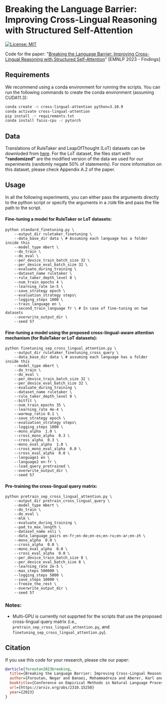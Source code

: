 # Breaking the Language Barrier: Improving Cross-Lingual Reasoning with Structured Self-Attention

[![License: MIT](https://img.shields.io/badge/License-MIT-green.svg)](https://opensource.org/licenses/MIT)

Code for the paper: "[Breaking the Language Barrier: Improving Cross-Lingual Reasoning with Structured Self-Attention](https://arxiv.org/abs/2310.15258)"  [EMNLP 2023 - Findings]


## Requirements
We recommend using a conda environment for running the scripts.
You can run the following commands to create the conda environment (assuming CUDA11.3):
```bash
conda create -n cross-lingual-attention python=3.10.9
conda activate cross-lingual-attention
pip install -r requirements.txt
conda install faiss-cpu -c pytorch
```

## Data
Translations of RuleTaker and LeapOfThought (LoT) datasets can be downloded from [here](https://drive.google.com/file/d/1CPZjztcOsC4NmF_xAaLASYjjuqeSPcsH/view?usp=share_link). For the LoT dataset, the files start with  **"randomized"** are the modified version of the data we used for our experiments (randomly negate 50% of statements). For more information on this dataset, please check Appendix A.2 of the paper.

## Usage
In all the following experiments, you can either pass the arguments directly to the python script or specify the arguments in a `JSON` file and pass the file path to the script.

#### Fine-tuning a model for RuleTaker or LoT datasets:

```shell
python standard_finetuning.py \
	--output_dir ruletaker_finetuning \
    --data_base_dir data \ # Assuming each language has a folder inside this
	--model_type mbert \
	--do_train \
	--do_eval \
	--per_device_train_batch_size 32 \
	--per_device_eval_batch_size 32 \
	--evaluate_during_training \
    --dataset_name ruletaker \
    --rule_taker_depth_level 0 \
	--num_train_epochs 4 \
    --learning_rate 1e-5 \
    --save_strategy epoch \
    --evaluation_strategy steps\
    --logging_steps 1000 \
    --train_language en \
    --second_train_language fr \ # In case of fine-tuning on two datasets
	--overwrite_output_dir \
	--seed 57
```

#### Fine-tuning a model using the proposed cross-lingual-aware attention mechanism (for RuleTaker or LoT datasets):


```shell
python finetuning_sep_cross_lingual_attention.py \
	--output_dir ruletaker_finetuning_cross_query \
    --data_base_dir data \ # assuming each language has a folder inside this
	--model_type mbert \
	--do_train \
	--do_eval \
	--per_device_train_batch_size 32 \
	--per_device_eval_batch_size 32 \
	--evaluate_during_training \
    --dataset_name ruletaker \
    --rule_taker_depth_level 0 \
    --bitfit \
	--num_train_epochs 35 \
    --learning_rate 4e-4 \
    --warmup_ratio 0.1 \
    --save_strategy epoch \
    --evaluation_strategy steps\
    --logging_steps 1000 \
    --mono_alpha  1.0 \
    --cross_mono_alpha  0.3 \
    --cross_alpha  0.3 \
    --mono_eval_alpha  1.0 \
    --cross_mono_eval_alpha  0.0 \
    --cross_eval_alpha  0.0 \
    --language1 en \
    --language2 en-fr \
    --load_query_pretrained \
	--overwrite_output_dir \
	--seed 57
```


#### Pre-training the cross-lingual query matrix:

```shell
python pretrain_sep_cross_lingual_attention.py \
	--output_dir pretrain_cross_lingual_query \
    --model_type mbert \
    --do_train \
	--do_eval \
    --mlm \
    --evaluate_during_training \ 
    --pad_to_max_length \
    --dataset_name xnli \
    --data_language_pairs en-fr;en-de;en-es;en-ru;en-ar;en-zh \
    --mono_alpha  0.0 \
    --cross_alpha  0.0 \
    --mono_eval_alpha  0.0 \
    --cross_eval_alpha  0.0 \
    --per_device_train_batch_size 8 \
	--per_device_eval_batch_size 8 \
    --learning_rate 2e-5 \
    --max_steps 500000 \
    --logging_steps 5000 \
    --save_steps 10000 \
    --freeze_the_rest \
	--overwrite_output_dir \
	--seed 57
```
### Notes:
- Multi-GPU is currently not supprted for the scripts that use the proposed cross-lingual query matrix (i.e., `pretrain_sep_cross_lingual_attention.py`, and `finetuning_sep_cross_lingual_attention.py`).

## Citation

If you use this code for your research, please cite our paper:

``` bib
@article{foroutan2023breaking,
  title={Breaking the Language Barrier: Improving Cross-Lingual Reasoning with Structured Self-Attention},
  author={Foroutan, Negar and Banaei, Mohammadreza and Aberer, Karl and Bosselut, Antoine},
  booktitle={Conference on Empirical Methods in Natural Language Processing (EMNLP)},
  url={https://arxiv.org/abs/2310.15258}
  year={2023}
}

